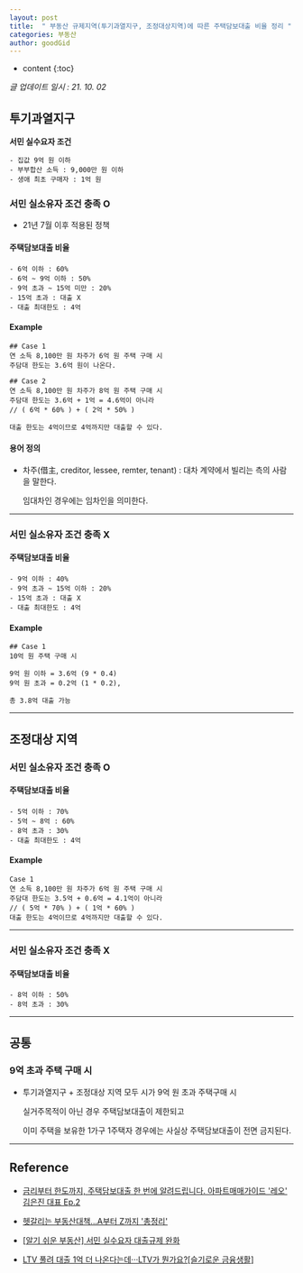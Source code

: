 ```yaml
---
layout: post
title:  " 부동산 규제지역(투기과열지구, 조정대상지역)에 따른 주택담보대출 비율 정리 "
categories: 부동산
author: goodGid
---
```

* content
{:toc}

*글 업데이트 일시 : 21. 10. 02*

## 투기과열지구

**서민 실수요자 조건**

```
- 집값 9억 원 이하
- 부부합산 소득 : 9,000만 원 이하
- 생애 최초 구매자 : 1억 원
```

### 서민 실소유자 조건 충족 O

* 21년 7월 이후 적용된 정책

#### 주택담보대출 비율

```
- 6억 이하 : 60%
- 6억 ~ 9억 이하 : 50%
- 9억 초과 ~ 15억 미만 : 20%
- 15억 초과 : 대출 X
- 대출 최대한도 : 4억
```

#### Example

```
## Case 1
연 소득 8,100만 원 차주가 6억 원 주택 구매 시
주담대 한도는 3.6억 원이 나온다.
```

```
## Case 2
연 소득 8,100만 원 차주가 8억 원 주택 구매 시 
주담대 한도는 3.6억 + 1억 = 4.6억이 아니라
// ( 6억 * 60% ) + ( 2억 * 50% )

대출 한도는 4억이므로 4억까지만 대출할 수 있다.
```

#### 용어 정의

* 차주(借主, creditor, lessee, remter, tenant) : 대차 계약에서 빌리는 측의 사람을 말한다. 

  임대차인 경우에는 임차인을 의미한다.


---

### 서민 실소유자 조건 충족 X

#### 주택담보대출 비율

```
- 9억 이하 : 40%
- 9억 초과 ~ 15억 이하 : 20%
- 15억 초과 : 대출 X
- 대출 최대한도 : 4억
```

#### Example

```
## Case 1
10억 원 주택 구매 시

9억 원 이하 = 3.6억 (9 * 0.4) 
9억 원 초과 = 0.2억 (1 * 0.2), 

총 3.8억 대출 가능
```

---


## 조정대상 지역

### 서민 실소유자 조건 충족 O


#### 주택담보대출 비율

```
- 5억 이하 : 70%
- 5억 ~ 8억 : 60%
- 8억 초과 : 30%
- 대출 최대한도 : 4억
```

#### Example

```
Case 1
연 소득 8,100만 원 차주가 6억 원 주택 구매 시 
주담대 한도는 3.5억 + 0.6억 = 4.1억이 아니라
// ( 5억 * 70% ) + ( 1억 * 60% )
대출 한도는 4억이므로 4억까지만 대출할 수 있다.
```

---


### 서민 실소유자 조건 충족 X


#### 주택담보대출 비율

```
- 8억 이하 : 50%
- 8억 초과 : 30%
```


---

## 공통

### 9억 초과 주택 구매 시 

* 투기과열지구 + 조정대상 지역 모두 시가 9억 원 초과 주택구매 시 

  실거주목적이 아닌 경우 주택담보대출이 제한되고 
  
  이미 주택을 보유한 1가구 1주택자 경우에는 사실상 주택담보대출이 전면 금지된다.

---

## Reference

* [금리부터 한도까지, 주택담보대출 한 번에 알려드립니다. 아파트매매가이드 '레오' 김은진 대표 Ep.2](https://www.youtube.com/watch?v=8FtJeKOXwBk)

* [헷갈리는 부동산대책…A부터 Z까지 '총정리'](http://biz.newdaily.co.kr/site/data/html/2020/07/13/2020071300139.html)

* [[알기 쉬운 부동산] 서민 실수요자 대출규제 완화](http://m.daejonilbo.com/mnews.asp?pk_no=1474036)

* [LTV 풀려 대출 1억 더 나온다는데···LTV가 뭔가요?[슬기로운 금융생활]](https://www.mk.co.kr/premium/special-report/view/2021/07/30456/)